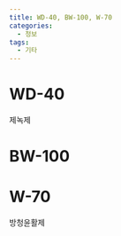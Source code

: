 ```yaml
---
title: WD-40, BW-100, W-70
categories: 
  - 정보
tags: 
  - 기타
---
```


# WD-40
제녹제

# BW-100


# W-70
방청윤활제
<!--stackedit_data:
eyJoaXN0b3J5IjpbMTU2MTYwOTE3Nl19
-->